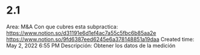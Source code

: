 # 2.1

Area: M&A
Con que cubres esta subpractica: https://www.notion.so/d31191e6d1ef4ac7a55c5fbc6b85aa2e 
https://www.notion.so/9fd6387eed6245e6a378148851a19daa 
Created time: May 2, 2022 6:55 PM
Descripción: Obtener los datos de la medición
